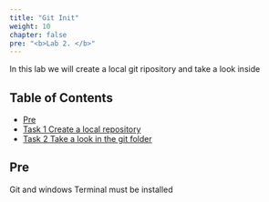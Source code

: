 ```yaml
---
title: "Git Init"
weight: 10
chapter: false
pre: "<b>Lab 2. </b>"
---
```


In this lab we will create a local git ripository and take a look inside

## Table of Contents

- [Pre](#pre)
- [Task 1 Create a local repository](#task-1-create-a-local-repository)
- [Task 2 Take a look in the git folder](#task-2-take-a-look-in-the-git-folder)

## Pre

Git and windows Terminal must be installed

